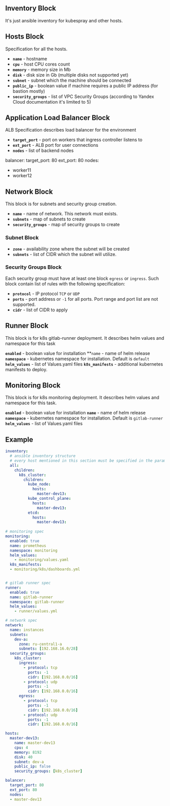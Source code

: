 
## Inventory Block

It's just ansible inventory for kubespray and other hosts.

## Hosts Block

Specification for all the hosts.

- **`name`** - hostname  
- **`cpu`** - host CPU cores count  
- **`memory`** - memory size in Mb  
- **`disk`** - disk size in Gb (multiple disks not supported yet)  
- **`subnet`** - subnet which the machine should be connected  
- **`public_ip`** - boolean value if machine requires a public IP address (for bastion mostly)  
- **`security_groups`** - list of VPC Security Groups (according to Yandex Cloud documentation it's limited to 5)  

## Application Load Balancer Block

ALB Specification describes load balancer for the environment

- **`target_port`** - port on workers that ingress controller listens to
- **`ext_port`** - ALB port for user connections
- **`nodes`** - list of backend nodes

balancer:
  target_port: 80
  ext_port: 80
  nodes:
  - worker11
  - worker12

## Network Block

This block is for subnets and security group creation.

- **`name`** - name of network. This network must exists.
- **`subnets`** - map of subnets to create
- **`security_groups`** - map of security groups to create

### Subnet Block

- **`zone`** - availability zone where the subnet will be created 
- **`subnets`** - list of CIDR which the subnet will utilize.

###  Security Groups Block

Each security group must have at least one block `egress` or `ingress`. Such block contain list of rules with the following specification:

- **`protocol`** - IP protocol `TCP` or `UDP`
- **`ports`** - port address or `-1` for all ports. Port range and port list are not supported.
- **`cidr`** - list of CIDR to apply

## Runner Block

This block is for k8s gitlab-runner deployment. It describes helm values and namespace for this task

**`enabled`** - boolean value for installation
**`name` - name of helm release
**`namespace`** - kubernetes namespace for installation. Default is `default`
**`helm_values`** - list of Values.yaml files 
**`k8s_manifests`** - additional kubernetes manifests to deploy.

## Monitoring Block

This block is for k8s monitoring deployment. It describes helm values and namespace for this task.

**`enabled`** - boolean value for installation
**`name`** - name of helm release
**`namespace`** - kubernetes namespace for installation. Default is `gitlab-runner`
**`helm_values`** - list of Values.yaml files 

## Example

```yaml
inventory:
  # ansible inventory structure
  # every host mentioned in this section must be specified in the params: section
  all:
    children:
      k8s_cluster:
        children:
          kube_node:
            hosts:
              master-dev13: 
          kube_control_plane:
            hosts:
              master-dev13: 
          etcd:
            hosts:
              master-dev13: 
  
# monitoring spec
monitoring:
  enabled: true
  name: prometheus
  namespace: monitoring
  helm_values: 
    - monitoring/values.yaml
  k8s_manifests:
  - monitoring/k8s/dashboards.yml


# gitlab runner spec
runner:
  enabled: true
  name: gitlab-runner
  namespace: gitlab-runner
  helm_values: 
    - runner/values.yml

# network spec
network: 
  name: instances
  subnets:
    dev-a:
      zone: ru-central1-a 
      subnets: [192.168.16.0/28]
  security_groups:
    k8s_cluster:
      ingress:
        - protocol: tcp
          ports: -1
          cidr: [192.168.0.0/16]
        - protocol: udp
          ports: -1
          cidr: [192.168.0.0/16]
      egress:
        - protocol: tcp
          ports: -1
          cidr: [192.168.0.0/16]
        - protocol: udp
          ports: -1
          cidr: [192.168.0.0/16]

hosts:
  master-dev13:
    name: master-dev13
    cpu: 4
    memory: 8192
    disk: 40
    subnet: dev-a
    public_ip: false
    security_groups: [k8s_cluster]

balancer:
  target_port: 80
  ext_port: 80
  nodes:
  - master-dev13
```

